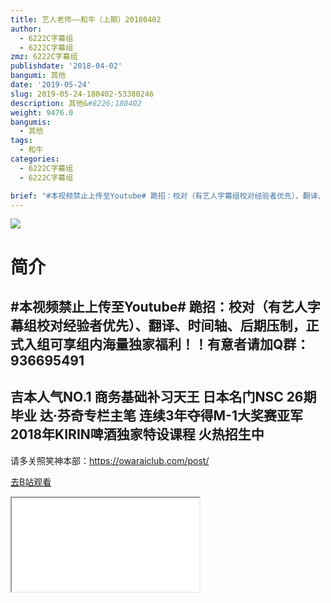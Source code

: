 ```yaml
---
title: 艺人老师——和牛（上期）20180402
author:
  - 6222C字幕组
  - 6222C字幕组
zmz: 6222C字幕组
publishdate: '2018-04-02'
bangumi: 其他
date: '2019-05-24'
slug: 2019-05-24-180402-53380246
description: 其他&#8226;180402
weight: 9476.0
bangumis:
  - 其他
tags:
  - 和牛
categories:
  - 6222C字幕组
  - 6222C字幕组

brief: "#本视频禁止上传至Youtube# 跪招：校对（有艺人字幕组校对经验者优先）、翻译、时间轴、后期压制，正式入组可享组内海量独家福利！！有意者请加Q群：936695491 ---------------------- 吉本人气NO.1 商务基础补习天王 日本名门NSC 26期毕业 达·芬奇专栏主笔 连续3年夺得M-1大奖赛亚军 2018年KIRIN啤酒独家特设课程 火热招生中 ----------------------- 请多关照笑神本部：https://owaraiclub.com/post/"
---
```

![](https://raw.githubusercontent.com/tcgriffith/owaraisite/master/static/tmpimg/c9d52369918a1df690ac70666f3dfa739129f612.jpg.480.jpg)
# 简介  
#本视频禁止上传至Youtube#
跪招：校对（有艺人字幕组校对经验者优先）、翻译、时间轴、后期压制，正式入组可享组内海量独家福利！！有意者请加Q群：936695491
----------------------
吉本人气NO.1
商务基础补习天王
日本名门NSC 26期毕业
达·芬奇专栏主笔
连续3年夺得M-1大奖赛亚军
2018年KIRIN啤酒独家特设课程
火热招生中
-----------------------
请多关照笑神本部：https://owaraiclub.com/post/  

[去B站观看](https://www.bilibili.com/video/av53380246/)
<div class ="resp-container"><iframe class="testiframe" src="//player.bilibili.com/player.html?aid=53380246"", scrolling="no", allowfullscreen="true" > </iframe></div> 
